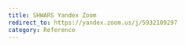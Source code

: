 ```yaml
---
title: SHWARS Yandex Zoom
redirect_to: https://yandex.zoom.us/j/5932109297
category: Reference
---
```

